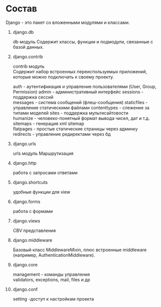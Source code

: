 # Состав 


Django - это пакет со вложенными модулями и классами.  


1. django.db  

    db модуль
    Содержит классы, функции и подмодули, связанные с базой данных. 




2. django.contrib 

    contrib модуль  
    Содержит набор встроенных переиспользуемых приложений, которые можно подключать к своему проекту.

    auth         - аутентификация и управление пользователями (User, Group, Permission)
    admin        - административный интерфейс
    sessions     - поддержка сессий  
    messages     - система сообщений (флеш-сообщения)
    staticfiles  - управление статическими файлами
    contenttypes - слежение за типами моделей
    sites        - поддержка мультисайтовости  
    humanize     - человеко-понятный формат вывода чисел, дат и т.д.  
    sitemaps     - генерация xml sitemap  
    flatpages    - простые статические страницы через админку  
    redirects    - управление редиректами через бд


3. django.urls 

    urls модуль
    Маршрутизация 



4. django.http  

    работа с запросами ответами



5. django.shortcuts

    удобные функции для view 



6. django.forms

    работа с формами



7. django.views 

    CBV представления



8. django.middleware  

    Базовый класс MiddlewareMixin, плюс встроенные middleware (например, AuthenticationMiddleware).



9. django.core 

    management - команды управления  
    validators, exceptions, mail, files и др



10. django.conf 

    setting -доступ к настройкам проекта
